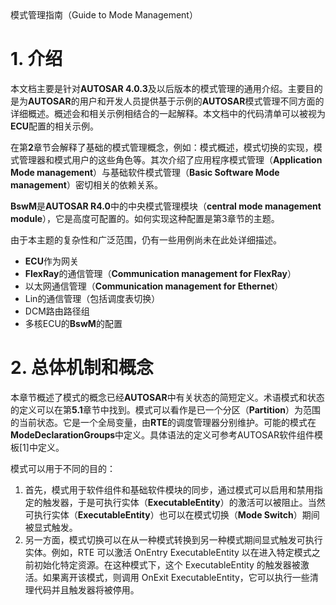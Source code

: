 <section id="title">模式管理指南（Guide to Mode Management）</section>

# 1. 介绍

本文档主要是针对**AUTOSAR 4.0.3**及以后版本的模式管理的通用介绍。主要目的是为**AUTOSAR**的用户和开发人员提供基于示例的**AUTOSAR**模式管理不同方面的详细概述。概述会和相关示例相结合的一起解释。本文档中的代码清单可以被视为**ECU**配置的相关示例。

在第**2**章节会解释了基础的模式管理概念，例如：模式概述，模式切换的实现，模式管理器和模式用户的这些角色等。其次介绍了应用程序模式管理（**Application Mode management**）与基础软件模式管理（**Basic Software Mode management**）密切相关的依赖关系。

**BswM**是**AUTOSAR R4.0**中的中央模式管理模块（**central mode management module**），它是高度可配置的。如何实现这种配置是第3章节的主题。

由于本主题的复杂性和广泛范围，仍有一些用例尚未在此处详细描述。

* **ECU**作为网关
* **FlexRay**的通信管理（**Communication management for FlexRay**）
* 以太网通信管理（**Communication management for Ethernet**）
* Lin的通信管理（包括调度表切换）
* DCM路由路径组
* 多核ECU的**BswM**的配置

# 2. 总体机制和概念

本章节概述了模式的概念已经**AUTOSAR**中有关状态的简短定义。术语模式和状态的定义可以在第**5.1**章节中找到。模式可以看作是已一个分区（**Partition**）为范围的当前状态。它是一个全局变量，由**RTE**的调度管理器分别维护。可能的模式在**ModeDeclarationGroups**中定义。具体语法的定义可参考AUTOSAR软件组件模板[1]中定义。

模式可以用于不同的目的：

1. 首先，模式用于软件组件和基础软件模块的同步，通过模式可以启用和禁用指定的触发器，于是可执行实体（**ExecutableEntity**）的激活可以被阻止。当然可执行实体（**ExecutableEntity**）也可以在模式切换（**Mode Switch**）期间被显式触发。
2. 另一方面，模式切换可以在从一种模式转换到另一种模式期间显式触发可执行实体。例如，RTE 可以激活 OnEntry ExecutableEntity 以在进入特定模式之前初始化特定资源。在这种模式下，这个 ExecutableEntity 的触发器被激活。如果离开该模式，则调用 OnExit ExecutableEntity，它可以执行一些清理代码并且触发器将被停用。
